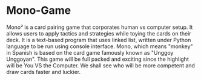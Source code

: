 # Mono-Game
Mono² is a card pairing game that corporates human vs  computer setup.  It allows users to apply tactics  and  strategies while toying the cards on their deck. It is a text-based program that uses linked list, written under Python language to be run using console interface. Mono, which means "monkey" in Spanish is based on the card game famously  known as  "Unggoy Unggoyan".  This  game will be full packed  and  exciting  since  the  highlight will be You VS the Computer.  We  shall  see  who  will be more competent and draw cards faster and luckier.
